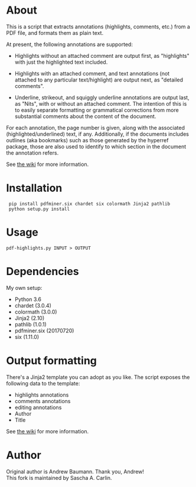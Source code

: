 # About

This is a script that extracts annotations (highlights, comments,
etc.) from a PDF file, and formats them as plain text.

At present, the following annotations are supported:

 * Highlights without an attached comment are output first, as
   "highlights" with just the highlighted text included.

 * Highlights with an attached comment, and text annotations (not
   attached to any particular text/highlight) are output next, as
   "detailed comments".

 * Underline, strikeout, and squiggly underline annotations are output
   last, as "Nits", with or without an attached comment. The intention
   of this is to easily separate formatting or grammatical corrections
   from more substantial comments about the content of the document.

For each annotation, the page number is given, along with the
associated (highlighted/underlined) text, if any. Additionally, if the
documents includes outlines (aka bookmarks) such as those generated by
the hyperref package, those are also used to identify to which section
in the document the annotation refers.

See [the wiki](https://github.com/itst/pdf-highlights/wiki/Interpreting-annotations) for more information.

# Installation
 
     pip install pdfminer.six chardet six colormath Jinja2 pathlib
     python setup.py install

# Usage

    pdf-highlights.py INPUT > OUTPUT

# Dependencies
 
 My own setup:
 * Python 3.6
 * chardet (3.0.4)
 * colormath (3.0.0)
 * Jinja2 (2.10)
 * pathlib (1.0.1)
 * pdfminer.six (20170720)
 * six (1.11.0)

# Output formatting

There's a Jinja2 template you can adopt as you like. The script exposes the following data to the template:
 * highlights annotations
 * comments annotations
 * editing annotations
 * Author
 * Title

See [the wiki](https://github.com/itst/pdf-highlights/wiki/Interpreting-annotations) for more information.

# Author

Original author is Andrew Baumann. Thank you, Andrew!  
This fork is maintained by Sascha A. Carlin.
